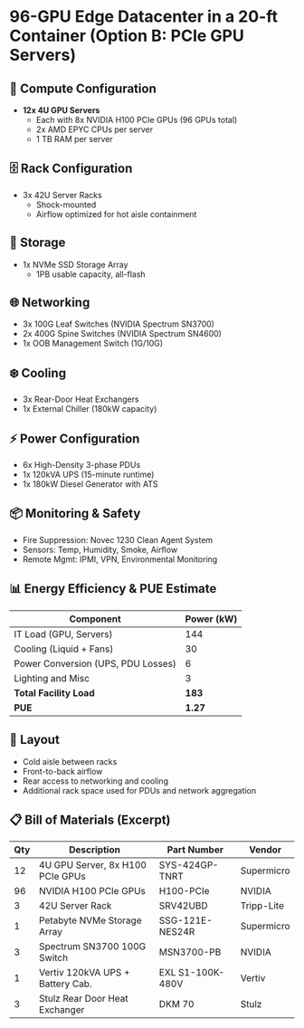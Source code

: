 
# 96-GPU Edge Datacenter in a 20-ft Container (Option B: PCIe GPU Servers)

## 🧠 Compute Configuration

- **12x 4U GPU Servers**
  - Each with 8x NVIDIA H100 PCIe GPUs (96 GPUs total)
  - 2x AMD EPYC CPUs per server
  - 1 TB RAM per server

## 🗄️ Rack Configuration

- 3x 42U Server Racks
  - Shock-mounted
  - Airflow optimized for hot aisle containment

## 💾 Storage

- 1x NVMe SSD Storage Array
  - 1PB usable capacity, all-flash

## 🌐 Networking

- 3x 100G Leaf Switches (NVIDIA Spectrum SN3700)
- 2x 400G Spine Switches (NVIDIA Spectrum SN4600)
- 1x OOB Management Switch (1G/10G)

## ❄️ Cooling

- 3x Rear-Door Heat Exchangers
- 1x External Chiller (180kW capacity)

## ⚡ Power Configuration

- 6x High-Density 3-phase PDUs
- 1x 120kVA UPS (15-minute runtime)
- 1x 180kW Diesel Generator with ATS

## 📦 Monitoring & Safety

- Fire Suppression: Novec 1230 Clean Agent System
- Sensors: Temp, Humidity, Smoke, Airflow
- Remote Mgmt: IPMI, VPN, Environmental Monitoring

## 📊 Energy Efficiency & PUE Estimate

| Component                            | Power (kW) |
|--------------------------------------|------------|
| IT Load (GPU, Servers)               | 144        |
| Cooling (Liquid + Fans)              | 30         |
| Power Conversion (UPS, PDU Losses)   | 6          |
| Lighting and Misc                    | 3          |
| **Total Facility Load**              | **183**    |
| **PUE**                              | **1.27**   |

## 📐 Layout

- Cold aisle between racks
- Front-to-back airflow
- Rear access to networking and cooling
- Additional rack space used for PDUs and network aggregation

## 📋 Bill of Materials (Excerpt)

| Qty | Description                         | Part Number        | Vendor     |
|-----|-------------------------------------|--------------------|------------|
| 12  | 4U GPU Server, 8x H100 PCIe GPUs    | SYS-424GP-TNRT     | Supermicro |
| 96  | NVIDIA H100 PCIe GPUs               | H100-PCIe          | NVIDIA     |
| 3   | 42U Server Rack                     | SRV42UBD           | Tripp-Lite |
| 1   | Petabyte NVMe Storage Array         | SSG-121E-NES24R    | Supermicro |
| 3   | Spectrum SN3700 100G Switch         | MSN3700-PB         | NVIDIA     |
| 1   | Vertiv 120kVA UPS + Battery Cab.    | EXL S1-100K-480V   | Vertiv     |
| 3   | Stulz Rear Door Heat Exchanger      | DKM 70             | Stulz      |

